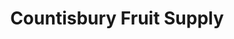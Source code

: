 ---
title: "Countisbury Fruit Supply"
url: /cardiff/countisbury-fruit-supply/
shop: Gemüse & Obst
---